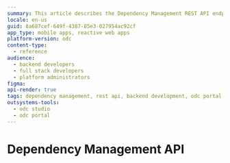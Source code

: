 ```yaml
---
summary: This article describes the Dependency Management REST API endpoint details.
locale: en-us
guid: 8a687cef-649f-4387-85e3-027954ac92cf
app_type: mobile apps, reactive web apps
platform-version: odc
content-type:
  - reference
audience:
  - backend developers
  - full stack developers
  - platform administrators
figma:
api-render: true
tags: dependency management, rest api, backend development, odc portal, api reference
outsystems-tools:
  - odc studio
  - odc portal
---
```

# Dependency Management API

<style>
#b3-b4-b1-InjectHTMLWrapper {height: auto!important}
.image-zoom div div{height: auto!important}
rapi-doc::part(section-overview-title) {display: none}
</style>

<rapi-doc spec-url = 'resources/dependency-management-api-v1-public.json'  theme = 'light' nav-bg-color = '#fff' show-header = 'false'  show-info = 'true'  allow-authentication ='false'  allow-server-selection = 'true' default-api-server = 'https://{odc-portal-domain}/api/identity/v1'  allow-api-list-style-selection ='false' render-style = 'view' layout = 'column' show-method-in-nav-bar = 'as-plain-text' use-path-in-nav-bar = 'true' allow-spec-file-download = 'true' show-side-nav = 'true' allow-try='false' regular-font = 'NotoSans' primary-color = '#242320' bg-color = '#fff' text-color = '#4D4D49' mono-font = 'monospace' allow-schema-description-expand-toggle = 'false' schema-style = 'tree' schema-description-expanded = 'true' default-schema-tab = 'schema'>
</rapi-doc>
